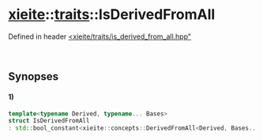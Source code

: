 # [xieite](../../xieite.md)\:\:[traits](../../traits.md)\:\:IsDerivedFromAll
Defined in header [<xieite/traits/is_derived_from_all.hpp"](../../../include/xieite/traits/is_derived_from_all.hpp)

&nbsp;

## Synopses
#### 1)
```cpp
template<typename Derived, typename... Bases>
struct IsDerivedFromAll
: std::bool_constant<xieite::concepts::DerivedFromAll<Derived, Bases...>> {};
```

